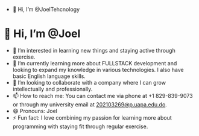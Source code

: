 - 👋 Hi, I’m @JoelTehcnology
# 👋 Hi, I’m @Joel

- 👀 I’m interested in learning new things and staying active through exercise.
- 🌱 I’m currently learning more about FULLSTACK development and looking to expand my knowledge in various technologies. I also have basic English language skills.
- 💞️ I’m looking to collaborate with a company where I can grow intellectually and professionally.
- 📫 How to reach me: You can contact me via phone at +1 829-839-9073 or through my university email at 202103269@p.uapa.edu.do.
- 😄 Pronouns: Joel 
- ⚡ Fun fact: I love combining my passion for learning more about programming with staying fit through regular exercise.
